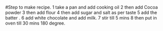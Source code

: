 #Step to make recipe.
1 take a pan and add cooking oil
2 then add Cocoa powder
3 then add flour
4 then add sugar and salt as per taste
5 add the batter .
6 add white chocolate and add milk.
7 stir till 5 mins
8 then put in oven till 30 mins 180 degree.
